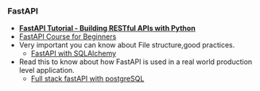 ### FastAPI
* **[FastAPI Tutorial - Building RESTful APIs with Python](https://www.youtube.com/watch?v=GN6ICac3OXY)**
* [FastAPI Course for Beginners](https://www.youtube.com/watch?v=tLKKmouUams)
* Very important you can know about File structure,good practices.
  * [FastAPI with SQLAlchemy](https://fastapi.tiangolo.com/tutorial/sql-databases/)
* Read this to know about how FastAPI is used in a real world production level application.
  * [Full stack fastAPI with postgreSQL](https://github.com/AlFahimBinFaruk/full-stack-fastapi-postgresql)  